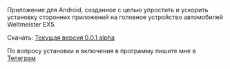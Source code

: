 Приложение для Android, созданное с целью упростить и ускорить установку сторонних приложений на головное устройство автомобилей Weltmeister EX5.

Скачать:
<a href="https://github.com/PerseusXR/wm/releases/download/v0.0.1-alpha/wm_helper_0_0_1_a.apk">Текущая версия 0.0.1 alpha </a>

По вопросу установки и включения в программу пишите мне в <a href="https://t.me/kirkokuev">Телеграм</a>
